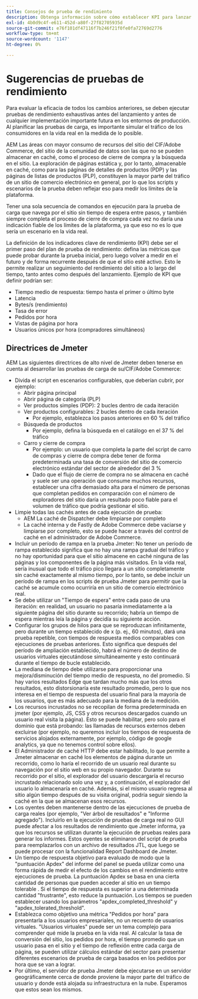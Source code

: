 ```yaml
---
title: Consejos de prueba de rendimiento
description: Obtenga información sobre cómo establecer KPI para lanzar su solución de Adobe Commerce y Adobe Experience Manager.
exl-id: 4b0d9c4f-e611-452d-a80f-27f82705935d
source-git-commit: e76f101df47116f7b246f21f0fe0fa72769d2776
workflow-type: tm+mt
source-wordcount: '1147'
ht-degree: 0%

---
```


# Sugerencias de pruebas de rendimiento

Para evaluar la eficacia de todos los cambios anteriores, se deben ejecutar pruebas de rendimiento exhaustivas antes del lanzamiento y antes de cualquier implementación importante futura en los entornos de producción. Al planificar las pruebas de carga, es importante simular el tráfico de los consumidores en la vida real en la medida de lo posible.

AEM Las áreas con mayor consumo de recursos del sitio del CIF/Adobe Commerce, del sitio de la comunidad de datos son las que no se pueden almacenar en caché, como el proceso de cierre de compra y la búsqueda en el sitio. La exploración de páginas estática y, por lo tanto, almacenable en caché, como para las páginas de detalles de productos (PDP) y las páginas de listas de productos (PLP), constituyen la mayor parte del tráfico de un sitio de comercio electrónico en general, por lo que los scripts y escenarios de la prueba deben reflejar eso para medir los límites de la plataforma.

Tener una sola secuencia de comandos en ejecución para la prueba de carga que navega por el sitio sin tiempo de espera entre pasos, y también siempre completa el proceso de cierre de compra cada vez no daría una indicación fiable de los límites de la plataforma, ya que eso no es lo que sería un escenario en la vida real.

La definición de los indicadores clave de rendimiento (KPI) debe ser el primer paso del plan de prueba de rendimiento: defina las métricas que puede probar durante la prueba inicial, pero luego volver a medir en el futuro y de forma recurrente después de que el sitio esté activo. Esto le permite realizar un seguimiento del rendimiento del sitio a lo largo del tiempo, tanto antes como después del lanzamiento. Ejemplo de KPI que definir podrían ser:

- Tiempo medio de respuesta: tiempo hasta el primer o último byte
- Latencia
- Bytes/s (rendimiento)
- Tasa de error
- Pedidos por hora
- Vistas de página por hora
- Usuarios únicos por hora (compradores simultáneos)

## Directrices de Jmeter

AEM Las siguientes directrices de alto nivel de Jmeter deben tenerse en cuenta al desarrollar las pruebas de carga de su/CIF/Adobe Commerce:

- Divida el script en escenarios configurables, que deberían cubrir, por ejemplo:
   - Abrir página principal
   - Abrir página de categoría (PLP)
   - Ver productos simples (PDP): 2 bucles dentro de cada iteración
   - Ver productos configurables: 2 bucles dentro de cada iteración
      - Por ejemplo, establezca los pasos anteriores en 60 % del tráfico
   - Búsqueda de productos
      - Por ejemplo, defina la búsqueda en el catálogo en el 37 % del tráfico
   - Carro y cierre de compra
      - Por ejemplo: un usuario que completa la parte del script de carro de compras y cierre de compra debe tener de forma predeterminada una tasa de conversión del sitio de comercio electrónico estándar del sector de alrededor del 3 %
      - Dado que el flujo de cierre de compra no se almacena en caché y suele ser una operación que consume muchos recursos, establecer una cifra demasiado alta para el número de personas que completan pedidos en comparación con el número de exploradores del sitio daría un resultado poco fiable para el volumen de tráfico que podría gestionar el sitio.
- Limpie todas las cachés antes de cada ejecución de prueba:
   - AEM La caché de Dispatcher debe limpiarse por completo
   - La caché interna y de Fastly de Adobe Commerce debe vaciarse y limpiarse por completo, esto se puede hacer a través del control de caché en el administrador de Adobe Commerce.
- Incluir un período de rampa en la prueba Jmeter: No tener un período de rampa establecido significa que no hay una rampa gradual del tráfico y no hay oportunidad para que el sitio almacene en caché ninguna de las páginas y los componentes de la página más visitados. En la vida real, sería inusual que todo el tráfico pico llegara a un sitio completamente sin caché exactamente al mismo tiempo, por lo tanto, se debe incluir un período de rampa en los scripts de prueba Jmeter para permitir que la caché se acumule como ocurriría en un sitio de comercio electrónico real.
- Se debe utilizar un &quot;Tiempo de espera&quot; entre cada paso de una iteración: en realidad, un usuario no pasaría inmediatamente a la siguiente página del sitio durante su recorrido; habría un tiempo de espera mientras leía la página y decidía su siguiente acción.
- Configurar los grupos de hilos para que se reproduzcan infinitamente, pero durante un tiempo establecido de x (p. ej., 60 minutos), dará una prueba repetible, con tiempos de respuesta medios comparables con ejecuciones de pruebas anteriores. Esto significa que después del período de ampliación establecido, habrá el número de destino de usuarios virtuales ejecutándose simultáneamente y esto continuará durante el tiempo de bucle establecido.
- La mediana de tiempo debe utilizarse para proporcionar una mejora/disminución del tiempo medio de respuesta, no del promedio. Si hay varios resultados Edge que tardan mucho más que los otros resultados, esto distorsionaría este resultado promedio, pero lo que nos interesa en el tiempo de respuesta del usuario final para la mayoría de los usuarios, que es más adecuado para la mediana de la medición.
- Los recursos incrustados no se recopilan de forma predeterminada en jmeter (por ejemplo, JS, CSS y otros recursos descargados cuando un usuario real visita la página). Esto se puede habilitar, pero solo para el dominio que está probando: las llamadas de recursos externos deben excluirse (por ejemplo, no queremos incluir los tiempos de respuesta de servicios alojados externamente, por ejemplo, código de google analytics, ya que no tenemos control sobre ellos).
- El Administrador de caché HTTP debe estar habilitado, lo que permite a Jmeter almacenar en caché los elementos de página durante un recorrido, como lo haría el recorrido de un usuario real durante su navegación por el sitio web en su propio navegador. Durante su recorrido por el sitio, el explorador del usuario descargaría el recurso incrustado relacionado solo una vez y, a continuación, el explorador del usuario lo almacenaría en caché. Además, si el mismo usuario regresa al sitio algún tiempo después de su visita original, podría seguir siendo la caché en la que se almacenan esos recursos.
- Los oyentes deben mantenerse dentro de las ejecuciones de prueba de carga reales (por ejemplo, &quot;Ver árbol de resultados&quot; e &quot;Informe agregado&quot;). Incluirlo en la ejecución de pruebas de carga real no GUI puede afectar a los resultados de rendimiento que Jmeter informa, ya que los recursos se utilizan durante la ejecución de pruebas reales para generar los informes. Estos oyentes se eliminaron del script de prueba para reemplazarlos con un archivo de resultados JTL, que luego se puede procesar con la funcionalidad Report Dashboard de Jmeter.
- Un tiempo de respuesta objetivo para evaluado de modo que la &quot;puntuación Apdex&quot; del informe del panel se pueda utilizar como una forma rápida de medir el efecto de los cambios en el rendimiento entre ejecuciones de prueba. La puntuación Apdex se basa en una cierta cantidad de personas que pueden acceder al sitio en un tiempo tolerable . Si el tiempo de respuesta es superior a una determinada cantidad &quot;frustrante&quot;, esto reduce la puntuación. Los tiempos se pueden establecer usando los parámetros &quot;apdex_completed_threshold&quot; y &quot;apdex_tolerated_threshold&quot;.
- Establezca como objetivo una métrica &quot;Pedidos por hora&quot; para presentarla a los usuarios empresariales, no un recuento de usuarios virtuales. &quot;Usuarios virtuales&quot; puede ser un tema complejo para comprender qué mide la prueba en la vida real. Al calcular la tasa de conversión del sitio, los pedidos por hora, el tiempo promedio que un usuario pasa en el sitio y el tiempo de reflexión entre cada carga de página, se pueden utilizar cálculos estándar del sector para presentar diferentes escenarios de prueba de carga basados en los pedidos por hora que se van a lograr.
- Por último, el servidor de prueba Jmeter debe ejecutarse en un servidor geográficamente cerca de donde proviene la mayor parte del tráfico de usuario y donde está alojada su infraestructura en la nube. Esperamos que estos sean los mismos.
